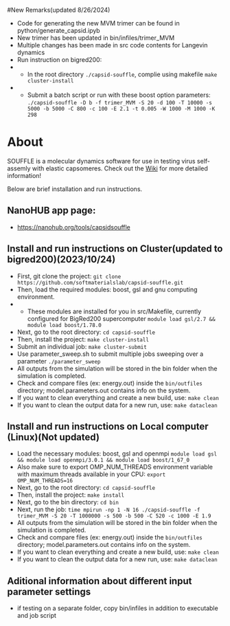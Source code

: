 #New Remarks(updated 8/26/2024)
* Code for generating the new MVM trimer can be found in python/generate_capsid.ipyb
* New trimer has been updated in bin/infiles/trimer_MVM
* Multiple changes has been made in src code contents for Langevin dynamics
* Run instruction on bigred200:
* * In the root directory ```./capsid-souffle```, complie using makefile ```make cluster-install```
* * Submit a batch script or run with these boost option parameters: ```./capsid-souffle -D b -f trimer_MVM -S 20 -d 100 -T 10000 -s 5000 -b 5000 -C 800 -c 100 -E 2.1 -t 0.005 -W 1000 -M 1000 -K 298```






# About
SOUFFLE is a molecular dynamics software for use in testing virus self-assemly with elastic capsomeres. Check out the [Wiki](https://github.com/softmaterialslab/capsid-souffle/wiki) for more detailed information!

Below are brief installation and run instructions. 


## NanoHUB app page:
* https://nanohub.org/tools/capsidsouffle


## Install and run instructions on Cluster(updated to bigred200)(2023/10/24)
* First, git clone the project:
```git clone https://github.com/softmaterialslab/capsid-souffle.git```
* Then, load the required modules: boost, gsl and gnu computing environment.
* * These modules are installed for you in src/Makefile, currently configured for BigRed200 supercomputer
```module load gsl/2.7 && module load boost/1.78.0```
* Next, go to the root directory:
 ```cd capsid-souffle```
* Then, install the project:
```make cluster-install```
* Submit an individual job:
```make cluster-submit```
* Use parameter_sweep.sh to submit multiple jobs sweeping over a parameter
```./parameter_sweep```
* All outputs from the simulation will be stored in the bin folder when the simulation is completed.
* Check and compare files (ex: energy.out) inside the ```bin/outfiles``` directory; model.parameters.out contains info on the system.
* If you want to clean everything and create a new build, use:
```make clean```
* If you want to clean the output data for a new run, use:
```make dataclean```

## Install and run instructions on Local computer (Linux)(Not updated)
* Load the necessary modules: boost, gsl and openmpi
```module load gsl && module load openmpi/3.0.1 && module load boost/1_67_0```
* Also make sure to export OMP_NUM_THREADS environment variable with maximum threads available in your CPU:
```export OMP_NUM_THREADS=16```
* Next, go to the root directory:
 ```cd capsid-souffle```
* Then, install the project:
```make install```
* Next, go to the bin directory:
 ```cd bin```
* Next, run the job:
``` time mpirun -np 1 -N 16 ./capsid-souffle -f trimer_MVM -S 20 -T 1000000 -s 500 -b 500 -C 520 -c 1000 -E 1.9 ```
* All outputs from the simulation will be stored in the bin folder when the simulation is completed.
* Check and compare files (ex: energy.out) inside the ```bin/outfiles``` directory; model.parameters.out contains info on the system.
* If you want to clean everything and create a new build, use:
```make clean```
* If you want to clean the output data for a new run, use:
```make dataclean```

## Aditional information about different input parameter settings

* if testing on a separate folder, copy bin/infiles in addition to executable and job script
